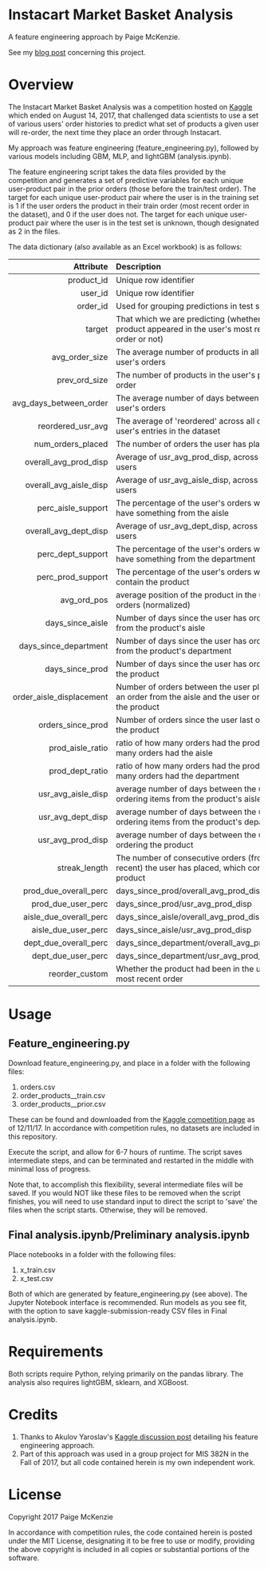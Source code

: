 # Instacart Market Basket Analysis

A feature engineering approach by Paige McKenzie.

See my [blog post](https://p-mckenzie.github.io/2017/12/12/instacart-part-2/ "Instacart Part 2 - Modeling") concerning this project.

Overview
======
The Instacart Market Basket Analysis was a competition hosted on [Kaggle](https://www.kaggle.com/c/instacart-market-basket-analysis "Kaggle's Instacart Market Basket Analysis") which ended on August 14, 2017, that challenged data scientists to use a set of various users' order histories to predict what set of products a given user will re-order, the next time they place an order through Instacart.

My approach was feature engineering (feature_engineering.py), followed by various models including GBM, MLP, and lightGBM (analysis.ipynb).

The feature engineering script takes the data files provided by the competition and generates a set of predictive variables for each unique user-product pair in the prior orders (those before the train/test order). The target for each unique user-product pair where the user is in the training set is 1 if the user orders the product in their train order (most recent order in the dataset), and 0 if the user does not. The target for each unique user-product pair where the user is in the test set is unknown, though designated as 2 in the files. 


The data dictionary (also available as an Excel workbook) is as follows: 

|Attribute	|  Description	|
|-----:|:-----|
|product_id|Unique row identifier|
|user_id|Unique row identifier|
|order_id|Used for grouping predictions in test set|
|target|That which we are predicting (whether the product appeared in the user's most recent order or not)|
|avg_order_size|The average number of products in all the user's orders|
|prev_ord_size|The number of products in the user's previous order|
|avg_days_between_order|The average number of days between the user's orders|
|reordered_usr_avg|The average of 'reordered' across all of the user's entries in the dataset|
|num_orders_placed|The number of orders the user has placed|
|overall_avg_prod_disp|Average of usr_avg_prod_disp, across all users|
|overall_avg_aisle_disp|Average of usr_avg_aisle_disp, across all users|
|perc_aisle_support|The percentage of the user's orders which have something from the aisle|
|overall_avg_dept_disp|Average of usr_avg_dept_disp, across all users|
|perc_dept_support|The percentage of the user's orders which have something from the department|
|perc_prod_support|The percentage of the user's orders which contain the product|
|avg_ord_pos|average position of the product in the user's orders (normalized)|
|days_since_aisle|Number of days since the user has ordered from the product's aisle|
|days_since_department|Number of days since the user has ordered from the product's department|
|days_since_prod|Number of days since the user has ordered the product|
|order_aisle_displacement|Number of orders between the user placing an order from the aisle and the user ordering the product|
|orders_since_prod|Number of orders since the user last ordered the product|
|prod_aisle_ratio|ratio of how many orders had the product/how many orders had the aisle|
|prod_dept_ratio|ratio of how many orders had the product/how many orders had the department|
|usr_avg_aisle_disp|average number of days between the user ordering items from the product's aisle|
|usr_avg_dept_disp|average number of days between the user ordering items from the product's department|
|usr_avg_prod_disp|average number of days between the user ordering the product|
|streak_length|The number of consecutive orders (from most recent) the user has placed, which contain the product|
|prod_due_overall_perc|days_since_prod/overall_avg_prod_disp|
|prod_due_user_perc|days_since_prod/usr_avg_prod_disp|
|aisle_due_overall_perc|days_since_aisle/overall_avg_prod_disp|
|aisle_due_user_perc|days_since_aisle/usr_avg_prod_disp|
|dept_due_overall_perc|days_since_department/overall_avg_prod_disp|
|dept_due_user_perc|days_since_department/usr_avg_prod_disp|
|reorder_custom|Whether the product had been in the user's most recent order|


Usage
======
Feature_engineering.py
--------
Download feature_engineering.py, and place in a folder with the following files:
1. orders.csv
2. order_products__train.csv
3. order_products__prior.csv

These can be found and downloaded from the [Kaggle competition page](https://www.kaggle.com/c/instacart-market-basket-analysis/data "Data from Instacart Market Basket Analysis") as of 12/11/17. In accordance with competition rules, no datasets are included in this repository.

Execute the script, and allow for 6-7 hours of runtime. The script saves intermediate steps, and can be terminated and restarted in the middle with minimal loss of progress.

Note that, to accomplish this flexibility, several intermediate files will be saved. If you would NOT like these files to be removed when the script finishes, you will need to use standard input to direct the script to 'save' the files when the script starts. Otherwise, they will be removed.

Final analysis.ipynb/Preliminary analysis.ipynb
--------
Place notebooks in a folder with the following files:
1. x_train.csv
2. x_test.csv

Both of which are generated by feature_engineering.py (see above). The Jupyter Notebook interface is recommended. Run models as you see fit, with the option to save kaggle-submission-ready CSV files in Final analysis.ipynb. 


Requirements
======
Both scripts require Python, relying primarily on the pandas library. The analysis also requires lightGBM, sklearn, and XGBoost.

Credits
======
1. Thanks to Akulov Yaroslav's [Kaggle discussion post](https://www.kaggle.com/c/instacart-market-basket-analysis/discussion/38112 "Kaggle's Instacart discussion post #38112") detailing his feature engineering approach.
2. Part of this approach was used in a group project for MIS 382N in the Fall of 2017, but all code contained herein is my own independent work.

License
======
Copyright 2017 Paige McKenzie

In accordance with competition rules, the code contained herein is posted under the MIT License, designating it to be free to use or modify, providing the above copyright is included in all copies or substantial portions of the software.
